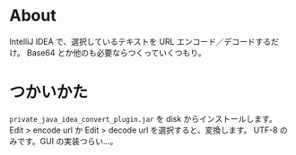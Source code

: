 # About
IntelliJ IDEA で、選択しているテキストを URL エンコード／デコードするだけ。
Base64 とか他のも必要ならつくっていくつもり。

# つかいかた
`private_java_idea_convert_plugin.jar` を disk からインストールします。
Edit > encode url か Edit > decode url を選択すると、変換します。
UTF-8 のみです。GUI の実装つらい…。
